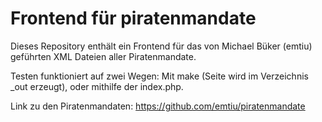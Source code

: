 Frontend für piratenmandate
===========================
Dieses Repository enthält ein Frontend für das von Michael Büker (emtiu) geführten XML Dateien aller Piratenmandate.

Testen funktioniert auf zwei Wegen: Mit make (Seite wird im Verzeichnis _out erzeugt), oder mithilfe der index.php.

Link zu den Piratenmandaten: https://github.com/emtiu/piratenmandate